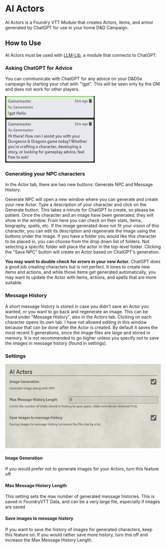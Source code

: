 # AI Actors

AI Actors is a Foundry VTT Module that creates Actors, items, and armor generated by ChatGPT for use in your home D&D Campaign. 
 
## How to Use

AI Actors must be used with [LLM-Lib](https://github.com/rachsg7/llm-lib), a module that connects to ChatGPT.

### Asking ChatGPT for Advice

You can communicate with ChatGPT for any advice on your D&D5e campaign by starting your chat with "!gpt". This will be seen only by the GM and does not work for other players.

![An image of FoundryVTT chat from the GM, saying "!gpt Hello" and ChatGPT responding](images/chat-img.png)

### Generating your NPC characters

In the Actor tab, there are two new buttons: Generate NPC and Message History. 

Generate NPC will open a new window where you can generate and create your new Actor. Type a description of your character and click on the Generate button. This takes a minute for ChatGPT to create, so please be patient. Once the character and an image have been generated, they will show in the window. From here you can check on their stats, items, biography, spells, etc. If the image generated does not fit your vision of this character, you can edit its description and regenerate the image using the buttons under the image. If you have a folder you would like this character to be placed in, you can choose from the drop down list of folders. Not selecting a specific folder will place the actor in the top-level folder. Clicking the "Save NPC" button will create an Actor based on ChatGPT's generation. 

**You may want to double check for errors in your new Actor.** ChatGPT does a good job creating characters but is not perfect. It loves to create new items and actions, and while those items get generated automatically, you may want to update the Actor with items, actions, and spells that are more suitable. 

### Message History

A short message history is stored in case you didn't save an Actor you wanted, or you want to go back and regenerate an image. This can be found under "Message History", also in the Actors tab. Clicking on each character opens its own tab. I have not allowed editing in this window because that can be done after the Actor is created. By default it saves the most recent 5 generations, since the image files are large and stored in memory. It is not recommended to go higher unless you specify not to save the images in message history (found in settings). 

### Settings

![An image of FoundryVTT Settings for AI Actors](images/settings-img.png)

#### Image Generation

If you would prefer not to generate images for your Actors, turn this feature off

#### Max Message History Length

This setting sets the max number of generated message histories. This is saved in FoundryVTT Data, and can be a very large file, especially if images are saved

#### Save images to message history

If you want to save the history of images for generated characters, keep this feature on. If you would rather save more history, turn this off and increase the Max Message History Length.